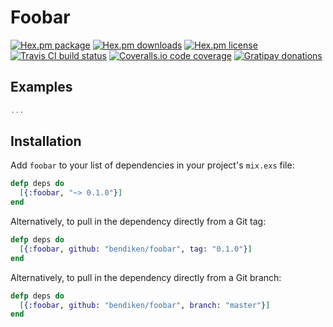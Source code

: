 Foobar
======

[![Hex.pm package](https://img.shields.io/hexpm/v/foobar.svg)](https://hex.pm/packages/foobar)
[![Hex.pm downloads](https://img.shields.io/hexpm/dt/foobar.svg)](https://hex.pm/packages/foobar)
[![Hex.pm license](https://img.shields.io/hexpm/l/foobar.svg)](https://unlicense.org/)
[![Travis CI build status](https://img.shields.io/travis/bendiken/foobar/master.svg)](https://travis-ci.org/bendiken/foobar)
[![Coveralls.io code coverage](https://img.shields.io/coveralls/bendiken/foobar/master.svg)](https://coveralls.io/github/bendiken/foobar)
[![Gratipay donations](https://img.shields.io/gratipay/user/bendiken.svg)](https://gratipay.com/~bendiken/)

Examples
--------

```elixir
...
```

## Installation

Add `foobar` to your list of dependencies in your project's `mix.exs` file:

```elixir
defp deps do
  [{:foobar, "~> 0.1.0"}]
end
```

Alternatively, to pull in the dependency directly from a Git tag:

```elixir
defp deps do
  [{:foobar, github: "bendiken/foobar", tag: "0.1.0"}]
end
```

Alternatively, to pull in the dependency directly from a Git branch:

```elixir
defp deps do
  [{:foobar, github: "bendiken/foobar", branch: "master"}]
end
```
